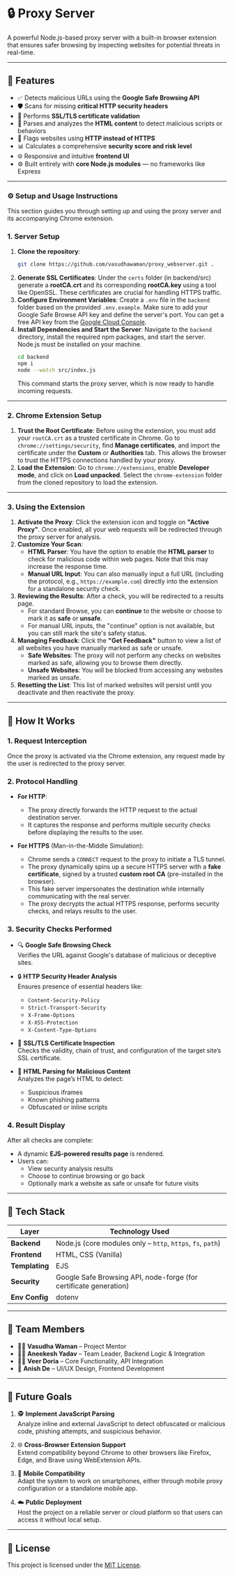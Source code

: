 # 🔒 Proxy Server

A powerful Node.js-based proxy server with a built-in browser extension that ensures safer browsing by inspecting websites for potential threats in real-time.

---

## 📌 Features

- ✅ Detects malicious URLs using the **Google Safe Browsing API**
- 🛡️ Scans for missing **critical HTTP security headers**
- 🔐 Performs **SSL/TLS certificate validation**
- 🧬 Parses and analyzes the **HTML content** to detect malicious scripts or behaviors
- 🚫 Flags websites using **HTTP instead of HTTPS**
- 📊 Calculates a comprehensive **security score and risk level**
- 🌐 Responsive and intuitive **frontend UI**
- ⚙️ Built entirely with **core Node.js modules** — no frameworks like Express

---
### ⚙️ Setup and Usage Instructions

This section guides you through setting up and using the proxy server and its accompanying Chrome extension.
### **1. Server Setup**

1.  **Clone the repository**:
    ```bash
    git clone https://github.com/vasudhawaman/proxy_webserver.git .
    ```
2.  **Generate SSL Certificates**:
    Under the `certs` folder (in backend/src) generate a **rootCA.crt** and its corresponding **rootCA.key** using a tool like OpenSSL. These certificates are crucial for handling HTTPS traffic.
3.  **Configure Environment Variables**:
    Create a `.env` file in the `backend` folder based on the provided `.env.example`. Make sure to add your Google Safe Browse API key and define the server's port. You can get a free API key from the [Google Cloud Console](https://console.cloud.google.com).
4.  **Install Dependencies and Start the Server**:
    Navigate to the `backend` directory, install the required npm packages, and start the server. Node.js must be installed on your machine.
    ```bash
    cd backend
    npm i
    node --watch src/index.js
    ```
    This command starts the proxy server, which is now ready to handle incoming requests.

---

### **2. Chrome Extension Setup**

1.  **Trust the Root Certificate**:
    Before using the extension, you must add your `rootCA.crt` as a trusted certificate in Chrome. Go to `chrome://settings/security`, find **Manage certificates**, and import the certificate under the **Custom** or **Authorities** tab. This allows the browser to trust the HTTPS connections handled by your proxy.
2.  **Load the Extension**:
    Go to `chrome://extensions`, enable **Developer mode**, and click on **Load unpacked**. Select the `chrome-extension` folder from the cloned repository to load the extension.

---

### **3. Using the Extension**

1.  **Activate the Proxy**:
    Click the extension icon and toggle on **"Active Proxy"**. Once enabled, all your web requests will be redirected through the proxy server for analysis.
2.  **Customize Your Scan**:
    * **HTML Parser**: You have the option to enable the **HTML parser** to check for malicious code within web pages. Note that this may increase the response time.
    * **Manual URL Input**: You can also manually input a full URL (including the protocol, e.g., `https://example.com`) directly into the extension for a standalone security check.
3.  **Reviewing the Results**:
    After a check, you will be redirected to a results page.
    * For standard Browse, you can **continue** to the website or choose to mark it as **safe** or **unsafe**.
    * For manual URL inputs, the "continue" option is not available, but you can still mark the site's safety status.
4.  **Managing Feedback**:
    Click the **"Get Feedback"** button to view a list of all websites you have manually marked as safe or unsafe.
    * **Safe Websites**: The proxy will not perform any checks on websites marked as safe, allowing you to browse them directly.
    * **Unsafe Websites**: You will be blocked from accessing any websites marked as unsafe.
5.  **Resetting the List**:
    This list of marked websites will persist until you deactivate and then reactivate the proxy.
---

## 🧪 How It Works

### 1. Request Interception

Once the proxy is activated via the Chrome extension, any request made by the user is redirected to the proxy server.

### 2. Protocol Handling

- **For HTTP**:
  - The proxy directly forwards the HTTP request to the actual destination server.
  - It captures the response and performs multiple security checks before displaying the results to the user.

- **For HTTPS** (Man-in-the-Middle Simulation):
  - Chrome sends a `CONNECT` request to the proxy to initiate a TLS tunnel.
  - The proxy dynamically spins up a secure HTTPS server with a **fake certificate**, signed by a trusted **custom root CA** (pre-installed in the browser).
  - This fake server impersonates the destination while internally communicating with the real server.
  - The proxy decrypts the actual HTTPS response, performs security checks, and relays results to the user.

### 3. Security Checks Performed

- 🔍 **Google Safe Browsing Check**  
  Verifies the URL against Google's database of malicious or deceptive sites.

- 🔒 **HTTP Security Header Analysis**  
  Ensures presence of essential headers like:
  - `Content-Security-Policy`
  - `Strict-Transport-Security`
  - `X-Frame-Options`
  - `X-XSS-Protection`
  - `X-Content-Type-Options`

- 🔐 **SSL/TLS Certificate Inspection**  
  Checks the validity, chain of trust, and configuration of the target site’s SSL certificate.

- 🧠 **HTML Parsing for Malicious Content**  
  Analyzes the page’s HTML to detect:
  - Suspicious iframes
  - Known phishing patterns
  - Obfuscated or inline scripts

### 4. Result Display

After all checks are complete:
- A dynamic **EJS-powered results page** is rendered.
- Users can:
  - View security analysis results
  - Choose to continue browsing or go back
  - Optionally mark a website as safe or unsafe for future visits

---

## 🧰 Tech Stack

| Layer       | Technology Used                                               |
|-------------|---------------------------------------------------------------|
| **Backend** | Node.js (core modules only – `http`, `https`, `fs`, `path`)   |
| **Frontend**| HTML, CSS (Vanilla)                                           |
| **Templating** | EJS                                                        |
| **Security**| Google Safe Browsing API, node-forge (for certificate generation) |
| **Env Config** | dotenv                                                     |

---

## 👥 Team Members

- 👨‍🏫 **Vasudha Waman** – Project Mentor  
- 🧑‍💻 **Aneekesh Yadav** – Team Leader, Backend Logic & Integration  
- 🧑‍💻 **Veer Doria** – Core Functionality, API Integration  
- 🎨 **Anish De** – UI/UX Design, Frontend Development

---

## 🚀 Future Goals

1. 🕵️ **Implement JavaScript Parsing**  
   Analyze inline and external JavaScript to detect obfuscated or malicious code, phishing attempts, and suspicious behavior.

2. 🌐 **Cross-Browser Extension Support**  
   Extend compatibility beyond Chrome to other browsers like Firefox, Edge, and Brave using WebExtension APIs.

3. 📱 **Mobile Compatibility**  
   Adapt the system to work on smartphones, either through mobile proxy configuration or a standalone mobile app.

4. ☁️ **Public Deployment**  
   Host the project on a reliable server or cloud platform so that users can access it without local setup.


---

## 📄 License

This project is licensed under the [MIT License](./LICENSE).
